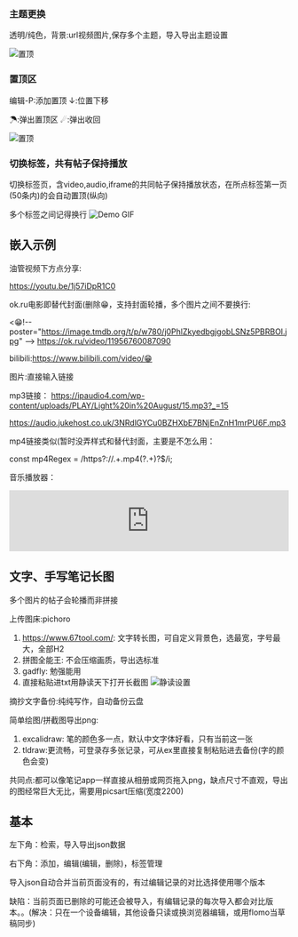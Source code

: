 ### 主题更换

透明/纯色，背景:url视频图片,保存多个主题，导入导出主题设置

![置顶](https://i.imgur.com/Fk8vACQ.jpeg)

### 置顶区

编辑-P:添加置顶 ↓:位置下移

☂:弹出置顶区 ☄:弹出收回

![置顶](https://i.imgur.com/w4Y4Lwd.jpeg)

### 切换标签，共有帖子保持播放
切换标签页，含video,audio,iframe的共同帖子保持播放状态，在所点标签第一页(50条内)的会自动置顶(纵向)

多个标签之间记得换行
![Demo GIF](https://i.imgur.com/Lyxsj7k.gif)

## 嵌入示例
油管视频下方点分享:

https://youtu.be/1j57iDpR1C0

ok.ru电影即替代封面(删除😁，支持封面轮播，多个图片之间不要换行:

<😁!-- poster="https://image.tmdb.org/t/p/w780/j0PhlZkyedbgjgobLSNz5PBRBOl.jpg" -->
https://ok.ru/video/11956760087090  

bilibili:https://www.bilibili.com/video/😁

图片:直接输入链接

mp3链接：
https://ipaudio4.com/wp-content/uploads/PLAY/Light%20in%20August/15.mp3?_=15

https://audio.jukehost.co.uk/3NRdlGYCu0BZHXbE7BNjEnZnH1mrPU6F.mp3

mp4链接类似(暂时没弄样式和替代封面，主要是不怎么用：

const mp4Regex = /https?:\/\/.+\.mp4(\?.+)?$/i;

音乐播放器：

<iframe src="https://music-xi-black.vercel.app/?playlist=13494662713&theme=dark&themeColor=%231d1d5c" width="100%" height="110" style="border: none; border-radius: 0px;" frameborder="0"></iframe>

## 文字、手写笔记长图
多个图片的帖子会轮播而非拼接

上传图床:pichoro

1. https://www.67tool.com/: 文字转长图，可自定义背景色，选最宽，字号最大，全部H2
2. 拼图全能王: 不会压缩画质，导出选标准
3. gadfly: 勉强能用
4. 直接粘贴进txt用静读天下打开长截图
   ![静读设置](https://i.imgur.com/ulfCdKn.jpeg)

摘抄文字备份:纯纯写作，自动备份云盘

简单绘图/拼截图导出png:
1. excalidraw: 笔的颜色多一点，默认中文字体好看，只有当前这一张
2. tldraw:更流畅，可登录存多张记录，可从ex里直接复制粘贴进去备份(字的颜色会变)

共同点:都可以像笔记app一样直接从相册或网页拖入png，缺点尺寸不直观，导出的图经常巨大无比，需要用picsart压缩(宽度2200)

## 基本
左下角：检索，导入导出json数据

右下角：添加，编辑(编辑，删除)，标签管理

导入json自动合并当前页面没有的，有过编辑记录的对比选择使用哪个版本

缺陷：当前页面已删除的可能还会被导入，有编辑记录的每次导入都会对比版本。。(解决：只在一个设备编辑，其他设备只读或换浏览器编辑，或用flomo当草稿同步)






